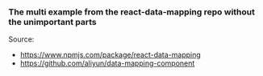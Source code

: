### The multi example from the react-data-mapping repo without the unimportant parts

Source:

- https://www.npmjs.com/package/react-data-mapping
- https://github.com/aliyun/data-mapping-component
